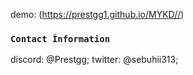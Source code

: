 demo:  (https://prestgg1.github.io/MYKD//)


### `Contact İnformation`

discord: @Prestgg;
twitter: @sebuhii313; 
